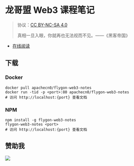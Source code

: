 
# 龙哥盟 Web3 课程笔记

> 协议：[CC BY-NC-SA 4.0](http://creativecommons.org/licenses/by-nc-sa/4.0/)
> 
> 真相一旦入眼，你就再也无法视而不见。——《黑客帝国》

* [在线阅读](https://web3-notes.flygon.net)

## 下载

### Docker

```
docker pull apachecn0/flygon-web3-notes
docker run -tid -p <port>:80 apachecn0/flygon-web3-notes
# 访问 http://localhost:{port} 查看文档
```

### NPM

```
npm install -g flygon-web3-notes
flygon-web3-notes <port>
# 访问 http://localhost:{port} 查看文档
```

## 赞助我

![](https://img-blog.csdnimg.cn/20200112005920729.png)
